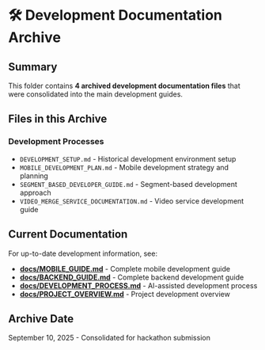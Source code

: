 <!-- ARCHIVED - DO NOT USE - Created September 10, 2025 -->
<!-- This is an archive directory index. See main docs/ folder for current documentation -->

# 🛠 Development Documentation Archive

## Summary
This folder contains **4 archived development documentation files** that were consolidated into the main development guides.

## Files in this Archive

### Development Processes
- `DEVELOPMENT_SETUP.md` - Historical development environment setup
- `MOBILE_DEVELOPMENT_PLAN.md` - Mobile development strategy and planning
- `SEGMENT_BASED_DEVELOPER_GUIDE.md` - Segment-based development approach
- `VIDEO_MERGE_SERVICE_DOCUMENTATION.md` - Video service development guide

## Current Documentation
For up-to-date development information, see:
- **[docs/MOBILE_GUIDE.md](../MOBILE_GUIDE.md)** - Complete mobile development guide
- **[docs/BACKEND_GUIDE.md](../BACKEND_GUIDE.md)** - Complete backend development guide
- **[docs/DEVELOPMENT_PROCESS.md](../DEVELOPMENT_PROCESS.md)** - AI-assisted development process
- **[docs/PROJECT_OVERVIEW.md](../PROJECT_OVERVIEW.md)** - Project development overview

## Archive Date
September 10, 2025 - Consolidated for hackathon submission
